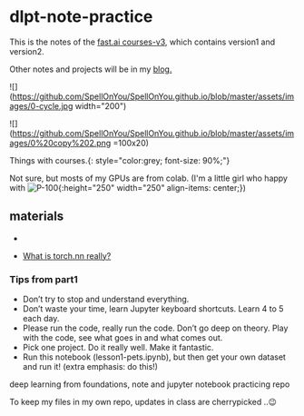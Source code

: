 # dlpt-note-practice

This is the notes of the [fast.ai courses-v3](https://course.fast.ai/index.html), which contains version1 and version2.

Other notes and projects will be in my [blog.](https://spellonyou.github.io/)

![](https://github.com/SpellOnYou/SpellOnYou.github.io/blob/master/assets/images/0-cycle.jpg width="200")

![](https://github.com/SpellOnYou/SpellOnYou.github.io/blob/master/assets/images/0%20copy%202.png =100x20)

Things with courses.{: style="color:grey; font-size: 90%;"}


Not sure, but mosts of my GPUs are from colab.
(I'm a little girl who happy with ![P-100](https://github.com/SpellOnYou/SpellOnYou.github.io/blob/master/assets/images/p100.png){:height="250" width="250" align-items: center;})

## materials

* [](https://forums.fast.ai/t/getting-comfortable-with-pytorch-projects/28371)
- [What is torch.nn really?](https://colab.research.google.com/drive/1npcdtaKZtsWbPQKSXSBGlcDhPryy5lfQ#scrollTo=2hDDD8ibX3Lq)


### Tips from part1

* Don’t try to stop and understand everything.
* Don’t waste your time, learn Jupyter keyboard shortcuts. Learn 4 to 5 each day.
* Please run the code, really run the code. Don’t go deep on theory. Play with the code, see what goes in and what comes out.
* Pick one project. Do it really well. Make it fantastic.
* Run this notebook (lesson1-pets.ipynb), but then get your own dataset and run it! (extra emphasis: do this!)



deep learning from foundations, note and jupyter notebook practicing repo

To keep my files in my own repo, updates in class are cherrypicked ..😉
